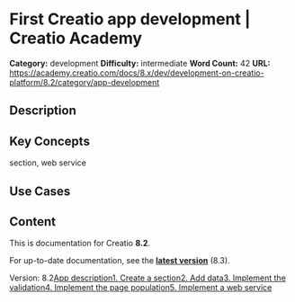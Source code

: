 # First Creatio app development | Creatio Academy

**Category:** development **Difficulty:** intermediate **Word Count:** 42
**URL:**
https://academy.creatio.com/docs/8.x/dev/development-on-creatio-platform/8.2/category/app-development

## Description

## Key Concepts

section, web service

## Use Cases

## Content

This is documentation for Creatio **8.2**.

For up-to-date documentation, see the
**[latest version](/docs/8.x/dev/development-on-creatio-platform/category/app-development)**
(8.3).

Version:
8.2[App description](/docs/8.x/dev/development-on-creatio-platform/8.2/getting-started/first-app/develop-application/getting-started)[1\. Create a section](/docs/8.x/dev/development-on-creatio-platform/8.2/getting-started/first-app/develop-application/step-1-create-a-new-section)[2\. Add data](/docs/8.x/dev/development-on-creatio-platform/8.2/getting-started/first-app/develop-application/step-2-add-new-data)[3\. Implement the validation](/docs/8.x/dev/development-on-creatio-platform/8.2/getting-started/first-app/develop-application/step-3-add-page-validation)[4\. Implement the page population](/docs/8.x/dev/development-on-creatio-platform/8.2/getting-started/first-app/develop-application/step-4-implement-the-population)[5\. Implement a web service](/docs/8.x/dev/development-on-creatio-platform/8.2/getting-started/first-app/develop-application/step-5-create-a-web-service)
